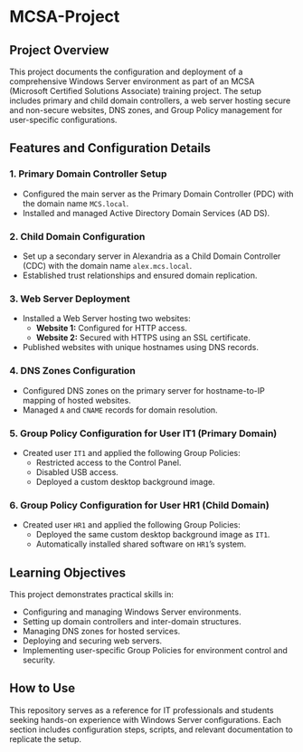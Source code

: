 # MCSA-Project
## Project Overview  
This project documents the configuration and deployment of a comprehensive Windows Server environment as part of an MCSA (Microsoft Certified Solutions Associate) training project. The setup includes primary and child domain controllers, a web server hosting secure and non-secure websites, DNS zones, and Group Policy management for user-specific configurations.

## Features and Configuration Details

### 1. Primary Domain Controller Setup  
- Configured the main server as the Primary Domain Controller (PDC) with the domain name `MCS.local`.  
- Installed and managed Active Directory Domain Services (AD DS).  

### 2. Child Domain Configuration  
- Set up a secondary server in Alexandria as a Child Domain Controller (CDC) with the domain name `alex.mcs.local`.  
- Established trust relationships and ensured domain replication.  

### 3. Web Server Deployment  
- Installed a Web Server hosting two websites:  
  - **Website 1:** Configured for HTTP access.  
  - **Website 2:** Secured with HTTPS using an SSL certificate.  
- Published websites with unique hostnames using DNS records.  

### 4. DNS Zones Configuration  
- Configured DNS zones on the primary server for hostname-to-IP mapping of hosted websites.  
- Managed `A` and `CNAME` records for domain resolution.  

### 5. Group Policy Configuration for User IT1 (Primary Domain)  
- Created user `IT1` and applied the following Group Policies:  
  - Restricted access to the Control Panel.  
  - Disabled USB access.  
  - Deployed a custom desktop background image.  

### 6. Group Policy Configuration for User HR1 (Child Domain)  
- Created user `HR1` and applied the following Group Policies:  
  - Deployed the same custom desktop background image as `IT1`.  
  - Automatically installed shared software on `HR1`’s system.  

## Learning Objectives  
This project demonstrates practical skills in:  
- Configuring and managing Windows Server environments.  
- Setting up domain controllers and inter-domain structures.  
- Managing DNS zones for hosted services.  
- Deploying and securing web servers.  
- Implementing user-specific Group Policies for environment control and security.

## How to Use  
This repository serves as a reference for IT professionals and students seeking hands-on experience with Windows Server configurations. Each section includes configuration steps, scripts, and relevant documentation to replicate the setup.
